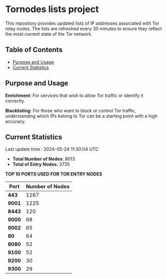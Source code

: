 # Tornodes lists project

This repository provides updated lists of IP addresses associated with Tor relay nodes. The lists are refreshed every 30 minutes to ensure they reflect the most current state of the Tor network.

## Table of Contents

- [Purpose and Usage](#purpose-and-usage)
- [Current Statistics](#current-statistics)


## Purpose and Usage

**Enrichment**: For services that wish to allow Tor traffic or identify it correctly.

**Blacklisting**: For those who want to block or control Tor traffic, understanding which IPs belong to Tor can be a starting point with a high accuracy.

## Current Statistics

Last update time : 2024-05-24 11:30:04 UTC

- **Total Number of Nodes**: 8013
- **Total of Entry Nodes**: 3735

**TOP 10 PORTS USED FOR TOR ENTRY NODES**

| **Port** | **Number of Nodes** |
|------|-----------------|
| **443**   | 1267  |
| **9001**   | 1225  |
| **8443**   | 120  |
| **9000**   | 68  |
| **9002**   | 65  |
| **80**   | 64  |
| **8080**   | 52  |
| **9100**   | 52  |
| **9200**   | 30  |
| **9300**   | 29  |

